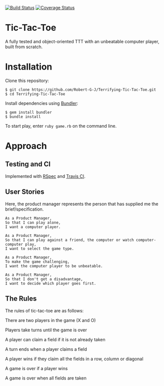 [![Build Status](https://travis-ci.org/Robert-G-J/Terrifying-Tic-Tac-Toe.svg?branch=master)](https://travis-ci.org/Robert-G-J/Terrifying-Tic-Tac-Toe)
[![Coverage Status](https://coveralls.io/repos/github/Robert-G-J/Terrifying-Tic-Tac-Toe/badge.svg?branch=master)](https://coveralls.io/github/Robert-G-J/Terrifying-Tic-Tac-Toe?branch=master)

# Tic-Tac-Toe

A fully tested and object-oriented TTT with an unbeatable computer player, built from scratch.

# Installation 

Clone this repository:
```
$ git clone https://github.com/Robert-G-J/Terrifying-Tic-Tac-Toe.git
$ cd Terrifying-Tic-Tac-Toe
```
Install dependencies using [Bundler](http://www.bundler.io):
```
$ gem install bundler
$ bundle install
```

To start play, enter `ruby game.rb` on the command line.

# Approach

## Testing and CI

Implemented with [RSpec](https://github.com/rspec) and [Travis CI](https://travis-ci.org).

## User Stories

Here, the product manager represents the person that has supplied me the brief/specification.

```
As a Product Manager,
So that I can play alone,
I want a computer player.

As a Product Manager,
So that I can play against a friend, the computer or watch computer-computer play,
I want to select the game type.

As a Product Manager,
To make the game challenging,
I want the computer player to be unbeatable.

As a Product Manager,
So that I don't get a disadvantage,
I want to decide which player goes first.
```
## The Rules

The rules of tic-tac-toe are as follows:

There are two players in the game (X and O)

Players take turns until the game is over

A player can claim a field if it is not already taken

A turn ends when a player claims a field

A player wins if they claim all the fields in a row, column or diagonal

A game is over if a player wins

A game is over when all fields are taken
